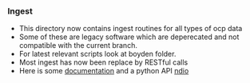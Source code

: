### Ingest

* This directory now contains ingest routines for all types of ocp data
* Some of these are legacy software which are deperecated and not compatible with the current branch.
* For latest relevant scripts look at boyden folder.
* Most ingest has now been replace by RESTful calls 
* Here is some [documentation](https://docs.neurodata.io/ndstore) and a python API [ndio](https://github.com/neurodata/ndio)
